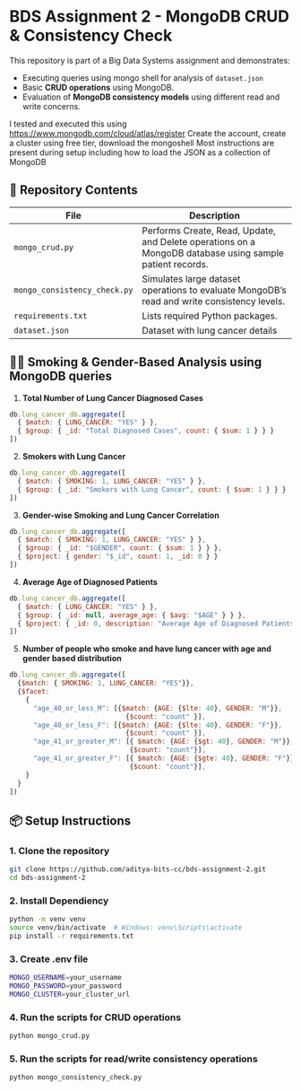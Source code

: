 # BDS Assignment 2 - MongoDB CRUD & Consistency Check

This repository is part of a Big Data Systems assignment and demonstrates:
- Executing queries using mongo shell for analysis of `dataset.json`
- Basic **CRUD operations** using MongoDB.
- Evaluation of **MongoDB consistency models** using different read and write concerns.

I tested and executed this using https://www.mongodb.com/cloud/atlas/register
Create the account, create a cluster using free tier, download the mongoshell 
Most instructions are present during setup including how to load the JSON as a collection of MongoDB

## 📁 Repository Contents

| File | Description |
|------|-------------|
| `mongo_crud.py` | Performs Create, Read, Update, and Delete operations on a MongoDB database using sample patient records. |
| `mongo_consistency_check.py` | Simulates large dataset operations to evaluate MongoDB’s read and write consistency levels. |
| `requirements.txt` | Lists required Python packages. |
| `dataset.json` | Dataset with lung cancer details |

## 👨‍🎓 Smoking & Gender-Based Analysis using MongoDB queries

1. **Total Number of Lung Cancer Diagnosed Cases**
```js
db.lung_cancer_db.aggregate([
  { $match: { LUNG_CANCER: "YES" } },
  { $group: { _id: "Total Diagnosed Cases", count: { $sum: 1 } } }
])
```

2. **Smokers with Lung Cancer**
```js
db.lung_cancer_db.aggregate([
  { $match: { SMOKING: 1, LUNG_CANCER: "YES" } },
  { $group: { _id: "Smokers with Lung Cancer", count: { $sum: 1 } } }
])
```

3. **Gender-wise Smoking and Lung Cancer Correlation**
```js
db.lung_cancer_db.aggregate([
  { $match: { SMOKING: 1, LUNG_CANCER: "YES" } },
  { $group: { _id: "$GENDER", count: { $sum: 1 } } },
  { $project: { gender: "$_id", count: 1, _id: 0 } }
])
```

4. **Average Age of Diagnosed Patients**
```js
db.lung_cancer_db.aggregate([
  { $match: { LUNG_CANCER: "YES" } },
  { $group: { _id: null, average_age: { $avg: "$AGE" } } },
  { $project: { _id: 0, description: "Average Age of Diagnosed Patients", average_age: 1 } }
])
```

5. **Number of people who smoke and have lung cancer with age and gender based distribution**
```js
db.lung_cancer_db.aggregate([
  {$match: { SMOKING: 1, LUNG_CANCER: "YES"}},
  {$facet: 
    { 
      "age_40_or_less_M": [{$match: {AGE: {$lte: 40}, GENDER: "M"}}, 
                             {$count: "count" }],
      "age_40_or_less_F": [{$match: {AGE: {$lte: 40}, GENDER: "F"}}, 
                             {$count: "count" }],
      "age_41_or_greater_M": [{ $match: {AGE: {$gt: 40}, GENDER: "M"}}, 
                              {$count: "count"}],
      "age_41_or_greater_F": [{ $match: {AGE: {$gte: 40}, GENDER: "F"}}, 
                              {$count: "count"}],
    }
  }
])
```

## 📦 Setup Instructions

### 1. Clone the repository
```bash
git clone https://github.com/aditya-bits-cc/bds-assignment-2.git
cd bds-assignment-2
```

### 2. Install Dependiency
```bash
python -m venv venv
source venv/bin/activate  # Windows: venv\Scripts\activate
pip install -r requirements.txt
```

### 3. Create .env file
```bash
MONGO_USERNAME=your_username
MONGO_PASSWORD=your_password
MONGO_CLUSTER=your_cluster_url
```

### 4. Run the scripts for CRUD operations
```bash
python mongo_crud.py
```

### 5. Run the scripts for read/write consistency operations
```bash
python mongo_consistency_check.py
```
